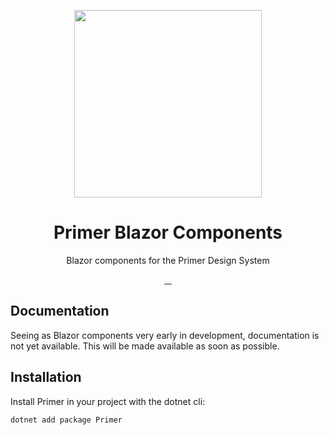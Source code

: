 <p align="center">
  <img width="300px" src="/assets/readme-components.png" />
</p>

<h1 align="center">Primer Blazor Components</h1>

<p align="center">Blazor components for the Primer Design System</p>

<p align="center">
  <a aria-label="nuget package" href="https://www.nuget.org/packages/Primer">
    <img alt="" src="https://img.shields.io/nuget/v/Primer.svg">
  </a>
  <a aria-label="contributors graph" href="https://github.com/AndrewBabbitt97/primer-blazor/graphs/contributors">
    <img alt="" src="https://img.shields.io/github/contributors/AndrewBabbitt97/primer-blazor.svg">
  </a>
  <a aria-label="last commit" href="https://github.com/AndrewBabbitt97/primer-blazor/commits/main">
    <img alt="" src="https://img.shields.io/github/last-commit/AndrewBabbitt97/primer-blazor.svg">
  </a>
  <a aria-label="license" href="https://github.com/AndrewBabbitt97/primer-blazor/blob/main/LICENSE">
    <img alt="" src="https://img.shields.io/github/license/AndrewBabbitt97/primer-blazor.svg">
  </a>
</p>

## Documentation
Seeing as Blazor components very early in development, documentation is not yet available. This will be made available as soon as possible.

## Installation
Install Primer in your project with the dotnet cli:

```
dotnet add package Primer
```
